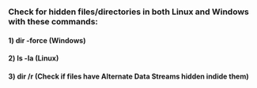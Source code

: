### Check for hidden files/directories in both Linux and Windows with these commands:

#### 1) dir -force (Windows)

#### 2) ls -la (Linux)

#### 3) dir /r (Check if files have Alternate Data Streams hidden indide them)
